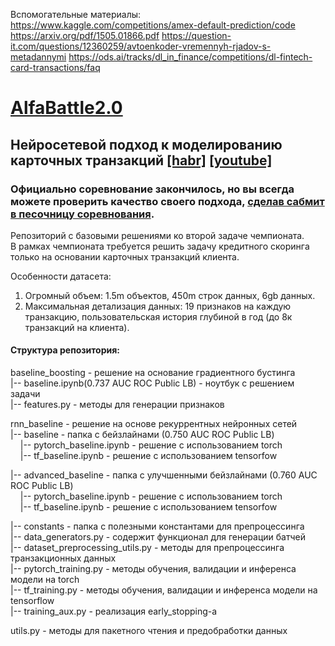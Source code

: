 Вспомогательные материалы: 
https://www.kaggle.com/competitions/amex-default-prediction/code
https://arxiv.org/pdf/1505.01866.pdf
https://question-it.com/questions/12360259/avtoenkoder-vremennyh-rjadov-s-metadannymi
https://ods.ai/tracks/dl_in_finance/competitions/dl-fintech-card-transactions/faq

# [AlfaBattle2.0](https://boosters.pro/championship/alfabattle2/overview)
## Нейросетевой подход к моделированию карточных транзакций [[habr]](https://habr.com/ru/company/alfa/blog/551130/) [[youtube]](https://youtu.be/yzV5ZQB850s)
### Официально соревнование закончилось, но вы всегда можете проверить качество своего подхода, [сделав сабмит в песочницу соревнования](https://boosters.pro/championship/alfabattle2_sand/overview).
Репозиторий с базовыми решениями ко второй задаче чемпионата.<br/> 
В рамках чемпионата требуется решить задачу кредитного скоринга только на основании карточных транзакций клиента.

Особенности датасета:
1. Огромный объем: 1.5m объектов, 450m строк данных, 6gb данных.
2. Максимальная детализация данных: 19 признаков на каждую транзакцию, пользовательская история глубиной в год (до 8к транзакций на клиента).

#### Структура репозитория:
baseline_boosting - решение на основание градиентного бустинга <br/> 
|-- baseline.ipynb(0.737 AUC ROC Public LB) - ноутбук с решением задачи<br/> 
|-- features.py - методы для генерации признаков<br/>

rnn_baseline - решение на основе рекуррентных нейронных сетей <br/>
|-- baseline - папка с бейзлайнами (0.750 AUC ROC Public LB) <br/>
&nbsp;&nbsp;&nbsp;&nbsp;|-- pytorch_baseline.ipynb - решение с использованием torch <br/>
&nbsp;&nbsp;&nbsp;&nbsp;|-- tf_baseline.ipynb - решение с использованием tensorfow <br/>

|-- advanced_baseline - папка с улучшенными бейзлайнами (0.760 AUC ROC Public LB) </br>
&nbsp;&nbsp;&nbsp;&nbsp;|-- pytorch_baseline.ipynb - решение с использованием torch <br/>
&nbsp;&nbsp;&nbsp;&nbsp;|-- tf_baseline.ipynb - решение с использованием tensorfow <br/>

|-- constants - папка с полезными константами для препроцессинга <br/>
|-- data_generators.py - содержит функционал для генерации батчей <br/>
|-- dataset_preprocessing_utils.py - методы для препроцессинга транзакционных данных <br/>
|-- pytorch_training.py - методы обучения, валидации и инференса модели на torch <br/>
|-- tf_training.py - методы обучения, валидации и инференса модели на tensorflow <br/>
|-- training_aux.py - реализация early_stopping-а <br/>

utils.py - методы для пакетного чтения и предобработки данных<br/> 
